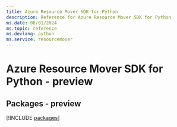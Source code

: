 ```yaml
---
title: Azure Resource Mover SDK for Python
description: Reference for Azure Resource Mover SDK for Python
ms.date: 08/01/2024
ms.topic: reference
ms.devlang: python
ms.service: resourcemover
---
```

# Azure Resource Mover SDK for Python - preview
## Packages - preview
[!INCLUDE [packages](resource-mover-index.md)]